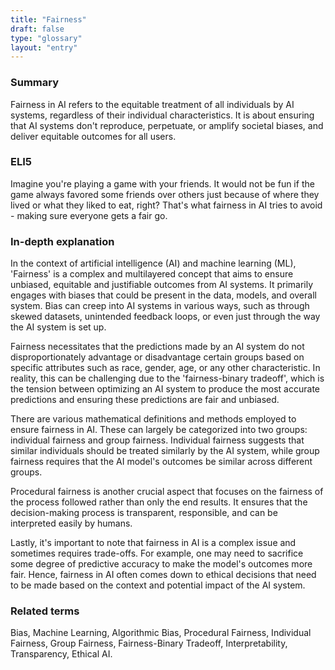 ```yaml
---
title: "Fairness"
draft: false
type: "glossary"
layout: "entry"
---
```


### Summary

Fairness in AI refers to the equitable treatment of all individuals by AI systems, regardless of their individual characteristics. It is about ensuring that AI systems don't reproduce, perpetuate, or amplify societal biases, and deliver equitable outcomes for all users.

### ELI5

Imagine you're playing a game with your friends. It would not be fun if the game always favored some friends over others just because of where they lived or what they liked to eat, right? That's what fairness in AI tries to avoid - making sure everyone gets a fair go.

### In-depth explanation

In the context of artificial intelligence (AI) and machine learning (ML), 'Fairness' is a complex and multilayered concept that aims to ensure unbiased, equitable and justifiable outcomes from AI systems. It primarily engages with biases that could be present in the data, models, and overall system. Bias can creep into AI systems in various ways, such as through skewed datasets, unintended feedback loops, or even just through the way the AI system is set up.

Fairness necessitates that the predictions made by an AI system do not disproportionately advantage or disadvantage certain groups based on specific attributes such as race, gender, age, or any other characteristic. In reality, this can be challenging due to the 'fairness-binary tradeoff', which is the tension between optimizing an AI system to produce the most accurate predictions and ensuring these predictions are fair and unbiased.

There are various mathematical definitions and methods employed to ensure fairness in AI. These can largely be categorized into two groups: individual fairness and group fairness. Individual fairness suggests that similar individuals should be treated similarly by the AI system, while group fairness requires that the AI model's outcomes be similar across different groups.

Procedural fairness is another crucial aspect that focuses on the fairness of the process followed rather than only the end results. It ensures that the decision-making process is transparent, responsible, and can be interpreted easily by humans.

Lastly, it's important to note that fairness in AI is a complex issue and sometimes requires trade-offs. For example, one may need to sacrifice some degree of predictive accuracy to make the model's outcomes more fair. Hence, fairness in AI often comes down to ethical decisions that need to be made based on the context and potential impact of the AI system.

### Related terms
Bias, Machine Learning, Algorithmic Bias, Procedural Fairness, Individual Fairness, Group Fairness, Fairness-Binary Tradeoff, Interpretability, Transparency, Ethical AI.
